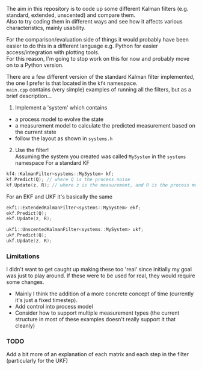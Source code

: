 The aim in this repository is to code up some different Kalman filters (e.g. standard, extended, unscented) and compare them.  
Also to try coding them in different ways and see how it affects various characteristics, mainly usability.

For the comparison/evaluation side of things it would probably have been easier to do this in a different language e.g. Python for easier access/integration with plotting tools.  
For this reason, I'm going to stop work on this for now and probably move on to a Python version.  

There are a few different version of the standard Kalman filter implemented, the one I prefer is that located in the `kf4` namespace.  
`main.cpp` contains (very simple) examples of running all the filters, but as a brief description...

1. Implement a 'system' which contains
 - a process model to evolve the state
 - a measurement model to calculate the predicted measurement based on the current state
 - follow the layout as shown in `systems.h`

2. Use the filter!  
Assuming the system you created was called `MySystem` in the `systems` namespace
For a standard KF
```c++
kf4::KalmanFilter<systems::MySystem> kf;
kf.Predict(Q); // where Q is the process noise
kf.Update(z, R); // where z is the measurement, and R is the process measurement noise
```

For an EKF and UKF it's basically the same
```c++
ekf1::ExtendedKalmanFilter<systems::MySystem> ekf;
ekf.Predict(Q);
ekf.Update(z, R);
```
```c++
ukf1::UnscentedKalmanFilter<systems::MySystem> ukf;
ukf.Predict(Q);
ukf.Update(z, R);
```


### Limitations
I didn't want to get caught up making these too 'real' since initially my goal was just to play around. If these were to be used for real, they would require some changes. 
 - Mainly I think the addition of a more concrete concept of time (currently it's just a fixed timestep).
 - Add control into process model
 - Consider how to support multiple measurement types (the current structure in most of these examples doesn't really support it that cleanly)

### TODO
Add a bit more of an explanation of each matrix and each step in the filter (particularly for the UKF)
